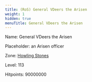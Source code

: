 ```yaml
---
title: (RoS) General VDeers the Arisen
weight: 1
hidden: true
menuTitle: General VDeers the Arisen
---
```


Name: General VDeers the Arisen

Placeholder: an Arisen officer

Zone: [Howling Stones](/en/ros/exploration/howling_stones)

Level: 113

Hitpoints: 90000000